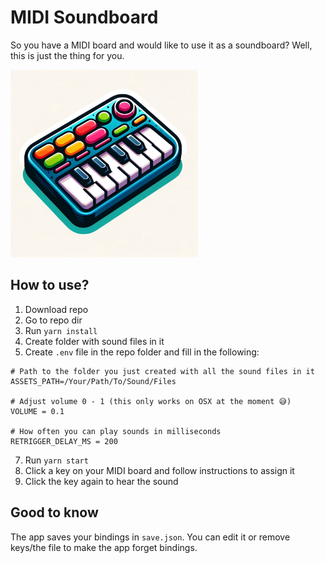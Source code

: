 # MIDI Soundboard

So you have a MIDI board and would like to use it as a soundboard? Well, this is just the thing for you.

<img src="./logo.webp" alt='Logo with cartoony MIDI keyboard in it' width="300" />

## How to use?

1. Download repo
2. Go to repo dir
3. Run `yarn install`
5. Create folder with sound files in it
6. Create `.env` file in the repo folder and fill in the following:

```.env
# Path to the folder you just created with all the sound files in it
ASSETS_PATH=/Your/Path/To/Sound/Files

# Adjust volume 0 - 1 (this only works on OSX at the moment 😅)
VOLUME = 0.1

# How often you can play sounds in milliseconds
RETRIGGER_DELAY_MS = 200
```

7. Run `yarn start`
8. Click a key on your MIDI board and follow instructions to assign it
9. Click the key again to hear the sound


## Good to know

The app saves your bindings in `save.json`. You can edit it or remove keys/the file to make the app forget bindings.